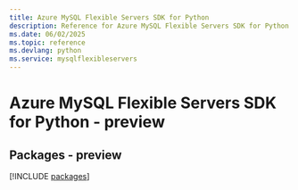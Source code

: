 ```yaml
---
title: Azure MySQL Flexible Servers SDK for Python
description: Reference for Azure MySQL Flexible Servers SDK for Python
ms.date: 06/02/2025
ms.topic: reference
ms.devlang: python
ms.service: mysqlflexibleservers
---
```

# Azure MySQL Flexible Servers SDK for Python - preview
## Packages - preview
[!INCLUDE [packages](mysql-flexible-servers-index.md)]